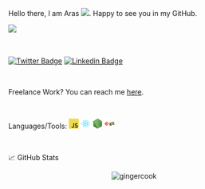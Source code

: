 Hello there, I am Aras <img src="https://media.giphy.com/media/hvRJCLFzcasrR4ia7z/giphy.gif" width="25px">. Happy to see you in my GitHub.

<a href="https://twitter.com/codecygen" ><img src="https://img.shields.io/twitter/follow/codecygen.svg?style=social" /> </a>

<br>



[![Twitter Badge](https://img.shields.io/badge/-@codecygen-1ca0f1?style=flat-square&labelColor=1ca0f1&logo=twitter&logoColor=white&link=https://twitter.com/codecygen)](https://twitter.com/codecygen) [![Linkedin Badge](https://img.shields.io/badge/-Aras-blue?style=flat-square&logo=Linkedin&logoColor=white&link=https://www.linkedin.com/in/vahit-aras-sen-71a4229b/)](https://www.linkedin.com/in/vahit-aras-sen-71a4229b/)

<br>

Freelance Work? You can reach me <a href="https://codecygen.com/#contact">here</a>.

<br>

Languages/Tools:
<code><img height="20" src="https://raw.githubusercontent.com/github/explore/80688e429a7d4ef2fca1e82350fe8e3517d3494d/topics/javascript/javascript.png"></code>
<code><img height="20" src="https://raw.githubusercontent.com/github/explore/80688e429a7d4ef2fca1e82350fe8e3517d3494d/topics/react/react.png"></code>
<code><img height="20" src="https://raw.githubusercontent.com/github/explore/80688e429a7d4ef2fca1e82350fe8e3517d3494d/topics/nodejs/nodejs.png"></code>
<code><img height="20" src="https://raw.githubusercontent.com/github/explore/80688e429a7d4ef2fca1e82350fe8e3517d3494d/topics/git/git.png"></code>

<br>

📈 GitHub Stats

<p align="center"> <img src="https://github-readme-stats.vercel.app/api?username=gingercook&show_icons=true&theme=gotham" alt="gingercook" />
